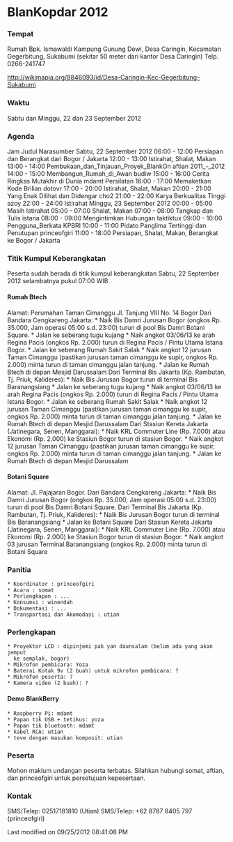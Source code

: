 # BlanKopdar 2012


### Tempat
Rumah Bpk. Ismawaldi
Kampung Gunung Dewi, Desa Caringin, Kecamatan Gegerbitung, Sukabumi
(sekitar 50 meter dari kantor Desa Caringin)
Telp. 0266-241747

​http://wikimapia.org/8846093/id/Desa-Caringin-Kec-Gegerbitung-Sukabumi
### Waktu
Sabtu dan Minggu, 22 dan 23 September 2012
### Agenda
Jam                       Judul                                   Narasumber
Sabtu, 22 September 2012
06:00 - 12:00             Persiapan dan Berangkat dari Bogor /
                          Jakarta
12:00 - 13:00             Istirahat, Shalat, Makan
13:00 - 14:00             Pembukaan_dan_Tinjauan_Proyek_BlankOn   aftian
                          2011_-_2012
14:00 - 15:00             Membangun_Rumah_di_Awan                 budiw
15:00 - 16:00             Cerita Ringkas Mutakhir di Dunia        mdamt
                          Persilatan
16:00 - 17:00             Memaketkan Kode Brilian                 dotovr
17:00 - 20:00             Istirahat, Shalat, Makan
20:00 - 21:00             Yang Enak Dilihat dan Didengar          cho2
21:00 - 22:00             Karya Berkualitas Tinggi                azoy
22:00 - 24:00             Istirahat
Minggu, 23 September 2012
00:00 - 05:00             Masih Istirahat
05:00 - 07:00             Shalat, Makan
07:00 - 08:00             Tangkap dan Tulis                       istana
08:00 - 09:00             Mengintimkan Hubungan                   taktiktux
09:00 - 10:00             Pengguna_Berkata                        KPBRI
10:00 - 11:00             Pidato Panglima Tertinggi dan Penutupan princeofgiri
11:00 - 18:00             Persiapan, Shalat, Makan, Berangkat ke
                          Bogor / Jakarta
### Titik Kumpul Keberangkatan
Peserta sudah berada di titik kumpul keberangkatan Sabtu, 22 September 2012
selambatnya pukul 07:00 WIB
#### Rumah Btech
Alamat: Perumahan Taman Cimanggu Jl. Tanjung VIII No. 14 Bogor
Dari Bandara Cengkareng Jakarta:
    * Naik Bis Damri Jurusan Bogor (ongkos Rp. 35.000, Jam operasi 05:00 s.d.
      23:00) turun di pool Bis Damri Botani Square.
    * Jalan ke seberang tugu kujang
    * Naik angkot 03/06/13 ke arah Regina Pacis (ongkos Rp. 2.000) turun di
      Regina Pacis / Pintu Utama Istana Bogor.
    * Jalan ke seberang Rumah Sakit Salak
    * Naik angkot 12 jurusan Taman Cimanggu (pastikan jurusan taman cimanggu ke
      supir, ongkos Rp. 2.000) minta turun di taman cimanggu jalan tanjung.
    * Jalan ke Rumah Btech di depan Mesjid Darussalam
Dari Terminal Bis Jakarta (Kp. Rambutan, Tj. Priuk, Kalideres):
    * Naik Bis Jurusan Bogor turun di terminal Bis Baranangsiang
    * Jalan ke seberang tugu kujang
    * Naik angkot 03/06/13 ke arah Regina Pacis (ongkos Rp. 2.000) turun di
      Regina Pacis / Pintu Utama Istana Bogor.
    * Jalan ke seberang Rumah Sakit Salak
    * Naik angkot 12 jurusan Taman Cimanggu (pastikan jurusan taman cimanggu ke
      supir, ongkos Rp. 2.000) minta turun di taman cimanggu jalan tanjung.
    * Jalan ke Rumah Btech di depan Mesjid Darussalam
Dari Stasiun Kereta Jakarta (Jatinegara, Senen, Manggarai):
    * Naik KRL Commuter Line (Rp. 7.000) atau Ekonomi (Rp. 2.000) ke Stasiun
      Bogor turun di stasiun Bogor.
    * Naik angkot 12 jurusan Taman Cimanggu (pastikan jurusan taman cimanggu ke
      supir, ongkos Rp. 2.000) minta turun di taman cimanggu jalan tanjung.
    * Jalan ke Rumah Btech di depan Mesjid Darussalam
#### Botani Square
Alamat: Jl. Pajajaran Bogor.
Dari Bandara Cengkareng Jakarta:
    * Naik Bis Damri Jurusan Bogor (ongkos Rp. 35.000, Jam operasi 05:00 s.d.
      23:00) turun di pool Bis Damri Botani Square.
Dari Terminal Bis Jakarta (Kp. Rambutan, Tj. Priuk, Kalideres):
    * Naik Bis Jurusan Bogor turun di terminal Bis Baranangsiang
    * Jalan ke Botani Square
Dari Stasiun Kereta Jakarta (Jatinegara, Senen, Manggarai):
    * Naik KRL Commuter Line (Rp. 7.000) atau Ekonomi (Rp. 2.000) ke Stasiun
      Bogor turun di stasiun Bogor.
    * Naik angkot 03 jurusan Terminal Baranangsiang (ongkos Rp. 2.000) minta
      turun di Botani Square
### Panitia
    * Koordinator : princeofgiri
    * Acara : somat
    * Perlengkapan : ...
    * Konsumsi : winendah
    * Dokumentasi : ...
    * Transportasi dan Akomodasi : utian
### Perlengkapan
    * Proyektor LCD : dipinjemi pak yan daunsalam (belum ada yang akan jemput
      ke semplak, bogor)
    * Mikrofon pembicara: Yoza
    * Baterai Kotak 9v (2 buah) untuk mikrofon pembicara: ?
    * Mikrofon peserta: ?
    * Kamera video (2 buah): ?
#### Demo BlankBerry
    * Raspberry Pi: mdamt
    * Papan tik USB + tetikus: yoza
    * Papan tik bluetooth: mdamt
    * kabel RCA: utian
    * teve dengan masukan komposit: utian
### Peserta
Mohon maklum undangan peserta terbatas. Silahkan hubungi somat, aftian, dan
princeofgiri untuk persetujuan kepesertaan.
### Kontak
SMS/Telep: 02517181810 (Utian)
SMS/Telep: +62 8787 8405 797 (princeofgiri)

Last modified on 09/25/2012 08:41:08 PM

